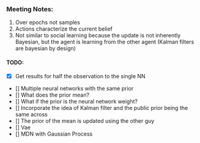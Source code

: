 ### Meeting Notes: 
1. Over epochs not samples
2. Actions characterize the current belief
3. Not similar to social learning because the update is not inherently Bayesian, but the agent is learning from the other agent (Kalman filters are bayesian by design)


#### TODO:
- [x]   Get results for half the observation to the single NN
- []  Multiple neural networks with the same prior
- [] What does the prior mean? 
- [] What if the prior is the neural network weight?
- [] Incorporate the idea of Kalman filter and the public prior being the same  across
- [] The prior of the mean is updated using the other guy
- [] Vae 
- [] MDN with Gaussian Process